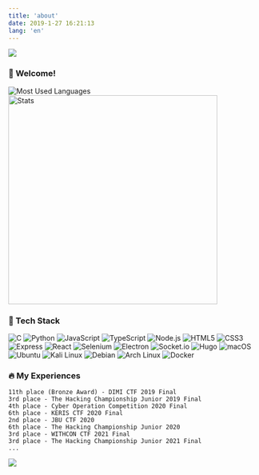 ```yaml
---
title: 'about'
date: 2019-1-27 16:21:13
lang: 'en'
---
```


![](https://capsule-render.vercel.app/api?type=waving&color=8897FF&height=100&section=header)

### 👋 Welcome!

![Most Used Languages](https://github-readme-stats.vercel.app/api/top-langs/?username=d3vle0&layout=compact&hide=EJS,HTML&theme=tokyonight)
<img alt="Stats" width="418px" src="https://github-readme-stats.vercel.app/api?username=d3vle0&show_icons=true&theme=tokyonight&count_private=true"/>

### :rocket: Tech Stack

![C](https://img.shields.io/badge/C-A8B9CC?style=for-the-badge&logo=C&logoColor=white)
![Python](https://img.shields.io/badge/Python-3776AB?style=for-the-badge&logo=Python&logoColor=white)
![JavaScript](https://img.shields.io/badge/JavaScript-F7DF1E?style=for-the-badge&logo=JavaScript&logoColor=black)
![TypeScript](https://img.shields.io/badge/TypeScript-3178C6?style=for-the-badge&logo=TypeScript&logoColor=white)
![Node.js](https://img.shields.io/badge/Node.js-339933?style=for-the-badge&logo=Node.js&logoColor=white)
![HTML5](https://img.shields.io/badge/HTML5-E34F26?style=for-the-badge&logo=HTML5&logoColor=white)
![CSS3](https://img.shields.io/badge/CSS3-1572B6?style=for-the-badge&logo=CSS3&logoColor=white)
![Express](https://img.shields.io/badge/Express-000000?style=for-the-badge&logo=Express&logoColor=white)
![React](https://img.shields.io/badge/React-61DAFB?style=for-the-badge&logo=React&logoColor=black)
![Selenium](https://img.shields.io/badge/Selenium-43B02A?style=for-the-badge&logo=Selenium&logoColor=white)
![Electron](https://img.shields.io/badge/Electron-47848F?style=for-the-badge&logo=Electron&logoColor=white)
![Socket.io](https://img.shields.io/badge/Socket.io-010101?style=for-the-badge&logo=Socket.io&logoColor=white)
![Hugo](https://img.shields.io/badge/Hugo-FF4088?style=for-the-badge&logo=Hugo&logoColor=white)
![macOS](https://img.shields.io/badge/macOS-000000?style=for-the-badge&logo=macOS&logoColor=white)
![Ubuntu](https://img.shields.io/badge/Ubuntu-E95420?style=for-the-badge&logo=Ubuntu&logoColor=white)
![Kali Linux](https://img.shields.io/badge/Kali%20Linux-557C94?style=for-the-badge&logo=Kali%20Linux&logoColor=white)
![Debian](https://img.shields.io/badge/Debian-A81D33?style=for-the-badge&logo=Debian&logoColor=white)
![Arch Linux](https://img.shields.io/badge/Arch%20Linux-1793D1?style=for-the-badge&logo=Arch%20Linux&logoColor=white)
![Docker](https://img.shields.io/badge/Docker-2496ED?style=for-the-badge&logo=Docker&logoColor=white)

### :fire: My Experiences
```
11th place (Bronze Award) - DIMI CTF 2019 Final
3rd place - The Hacking Championship Junior 2019 Final
4th place - Cyber Operation Competition 2020 Final
6th place - KERIS CTF 2020 Final
2nd place - JBU CTF 2020
6th place - The Hacking Championship Junior 2020
3rd place - WITHCON CTF 2021 Final
3rd place - The Hacking Championship Junior 2021 Final
...
```

![](https://capsule-render.vercel.app/api?type=waving&color=8897FF&height=100&section=footer)
